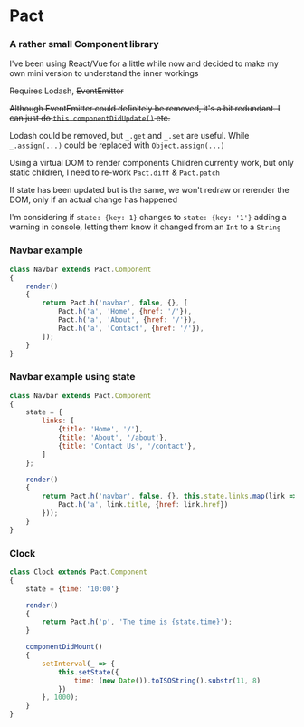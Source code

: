 # Pact

### A rather small Component library

I've been using React/Vue for a little while now and decided to make my own mini version to understand the inner workings

Requires Lodash, ~~EventEmitter~~

~~Although EventEmitter could definitely be removed, it's a bit redundant. I can just do `this.componentDidUpdate()` etc.~~

Lodash could be removed, but `_.get` and `_.set` are useful. While `_.assign(...)` could be replaced with `Object.assign(...)`

Using a virtual DOM to render components
Children currently work, but only static children, I need to re-work `Pact.diff` & `Pact.patch`

If state has been updated but is the same, we won't redraw or rerender the DOM, only if an actual change has happened

I'm considering if `state: {key: 1}` changes to `state: {key: '1'}` adding a warning in console, letting them know
it changed from an `Int` to a `String`

### Navbar example

```js
class Navbar extends Pact.Component
{
    render()
    {
        return Pact.h('navbar', false, {}, [
            Pact.h('a', 'Home', {href: '/'}),
            Pact.h('a', 'About', {href: '/'}),
            Pact.h('a', 'Contact', {href: '/'}),
        ]);
    }
}
```

### Navbar example using state

```js
class Navbar extends Pact.Component
{
    state = {
        links: [
            {title: 'Home', '/'},
            {title: 'About', '/about'},
            {title: 'Contact Us', '/contact'},
        ]
    };

    render()
    {
        return Pact.h('navbar', false, {}, this.state.links.map(link => {
            Pact.h('a', link.title, {href: link.href})
        }));
    }
}
```


### Clock

```js
class Clock extends Pact.Component
{
    state = {time: '10:00'}

    render()
    {
        return Pact.h('p', 'The time is {state.time}');
    }

    componentDidMount()
    {
        setInterval(_ => {
            this.setState({
                time: (new Date()).toISOString().substr(11, 8)
            })
        }, 1000);
    }
}
```